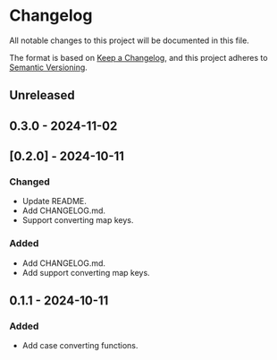 # Changelog

All notable changes to this project will be documented in this file.

The format is based on [Keep a Changelog](https://keepachangelog.com/en/1.0.0/), and this project
adheres to [Semantic Versioning](https://semver.org/spec/v2.0.0.html).

## **Unreleased**

## **0.3.0** - 2024-11-02

## [0.2.0] - 2024-10-11

### Changed
- Update README.
- Add CHANGELOG.md.
- Support converting map keys.

### Added

- Add CHANGELOG.md.
- Add support converting map keys.


## **0.1.1** - 2024-10-11

### Added

- Add case converting functions.
